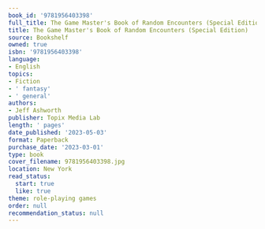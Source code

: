```yaml
---
book_id: '9781956403398'
full_title: The Game Master's Book of Random Encounters (Special Edition)
title: The Game Master's Book of Random Encounters (Special Edition)
source: Bookshelf
owned: true
isbn: '9781956403398'
language:
- English
topics:
- Fiction
- ' fantasy'
- ' general'
authors:
- Jeff Ashworth
publisher: Topix Media Lab
length: ' pages'
date_published: '2023-05-03'
format: Paperback
purchase_date: '2023-03-01'
type: book
cover_filename: 9781956403398.jpg
location: New York
read_status:
  start: true
  like: true
theme: role-playing games
order: null
recommendation_status: null
---
```



